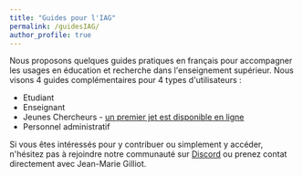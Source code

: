 ```yaml
---
title: "Guides pour l'IAG"
permalink: /guidesIAG/
author_profile: true
---
```


Nous proposons quelques guides pratiques en français pour accompagner les usages en éducation et recherche dans l'enseignement supérieur. Nous visons 4 guides complémentaires pour 4 types d'utilisateurs : 

* Etudiant 
* Enseignant
* Jeunes Chercheurs - [un premier jet est disponible en ligne](https://docs.google.com/document/d/16Wwl4b4UpR_2GzyC3d2a1-t8__asZC8TCQm9Da19xmI/edit?tab=t.0#heading=h.e2v1eybiqd64)
* Personnel administratif


Si vous êtes intéressés pour y contribuer ou simplement y accéder, n'hésitez pas à rejoindre notre communauté sur [Discord](https://discord.gg/YRbHnGeU) ou prenez contat directement avec Jean-Marie Gilliot. 
